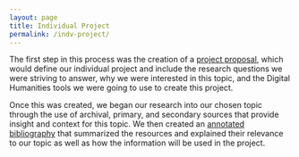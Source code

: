 ```yaml
---
layout: page
title: Individual Project 
permalink: /indv-project/
---
```

<style>
div {
  text-align: justify;
  text-justify: inter-word;
}

</style>

The first step in this process was the creation of a [project proposal](/mheab/project-proposal), which would define our individual project and include the research questions we were striving to answer, why we were interested in this topic, and the Digital Humanities tools we were going to use to create this project.

Once this was created, we began our research into our chosen topic through the use of archival, primary, and secondary sources that provide insight and context for this topic. We then created an [annotated bibliography](/mheab/annotated-bib) that summarized the resources and explained their relevance to our topic as well as how the information will be used in the project.